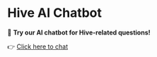 # Hive AI Chatbot  

🚀 **Try our AI chatbot for Hive-related questions!**  

👉 [Click here to chat](https://hive-demonstration.onrender.com/ask)


